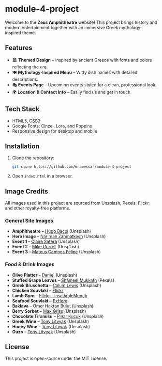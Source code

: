 # module-4-project

Welcome to the **Zeus Amphitheatre** website! This project brings history and modern entertainment together with an immersive Greek mythology-inspired theme.

## **Features**

- 🏛️ **Themed Design** – Inspired by ancient Greece with fonts and colors reflecting the era.
- 🍽️ **Mythology-Inspired Menu** – Witty dish names with detailed descriptions.
- 🎭 **Events Page** – Upcoming events styled for a clean, professional look.
- 🌍 **Location & Contact Info** – Easily find us and get in touch.

## **Tech Stack**

- HTML5, CSS3  
- Google Fonts: Cinzel, Lora, and Poppins  
- Responsive design for desktop and mobile  

## **Installation**

1. Clone the repository:

   ```bash
   git clone https://github.com/mramessar/module-4-project
   ```

2. Open `index.html` in a browser.

## **Image Credits**

All images used in this project are sourced from Unsplash, Pexels, Flickr, and other royalty-free platforms.

### **General Site Images**

- **Amphitheatre** – [Hugo Bacci](https://unsplash.com/photos/white-spiral-staircase-in-building-xjrjqLWXuoc) (Unsplash)
- **Hero Image** – [Nariman Zahmatkesh](https://unsplash.com/photos/white-and-black-concrete-building-T2rkbAj3Fog) (Unsplash)
- **Event 1** – [Claire Satera](https://unsplash.com/photos/angel-with-right-hand-up-statue-gd21U8VUsLc) (Unsplash)
- **Event 2** – [Mike Gorrell](https://unsplash.com/photos/a-statue-of-a-man-sitting-on-top-of-a-cement-block-61cMb0WQAMA) (Unsplash)
- **Event 3** – [Mateus Campos Felipe](https://unsplash.com/photos/nude-woman-and-man-statue-OhThddppdnY) (Unsplash)

### **Food & Drink Images**

- **Olive Platter** – [Daniel](https://unsplash.com/photos/a-wooden-cutting-board-topped-with-lots-of-food-Tw2cU6VvTZo) (Unsplash)
- **Stuffed Grape Leaves** – [Shameel Mukkath](https://www.pexels.com/photo/stuffed-grape-leaves-6089620/) (Pexels)
- **Greek Bruschetta** – [Calum Lewis](https://unsplash.com/photos/dish-with-tomato-salad-toppings-rPkgYDh2bmo) (Unsplash)
- **Chicken Souvlaki** – [Flickr](https://flic.kr/p/dZoCP4)
- **Lamb Gyro** – [Flickr - InsatiableMunch](https://flickr.com/photos/48041244@N05/22980281066)
- **Seafood Souvlaki** – [PxHere](https://pxhere.com/en/photo/497780)
- **Baklava** – [Ömer Haktan Bulut](https://unsplash.com/photos/two-brown-bread-on-white-ceramic-plate-RorWhjgHcHw) (Unsplash)
- **Berry Sorbet** – [Max Griss](https://unsplash.com/photos/a-white-bowl-filled-with-food-on-top-of-a-table-YihAnmfU4qk) (Unsplash)
- **Chocolate Tiramisu** – [Pinar Kucuk](https://unsplash.com/photos/plate-of-cake-MzBLTW3x13g) (Unsplash)
- **Greek Wine** – [Tony Litvyak](https://unsplash.com/photos/a-glass-of-beer-on-a-table-V7fg6vWb2S4) (Unsplash)
- **Honey Wine** – [Tony Litvyak](https://unsplash.com/photos/a-glass-and-a-fruit-on-a-table-3XKefTVXDl4) (Unsplash)
- **Ouzo** – [Tony Litvyak](https://unsplash.com/photos/a-glass-of-water-on-a-table-WVt4DjQjDyE) (Unsplash)

## **License**

This project is open-source under the MIT License.
